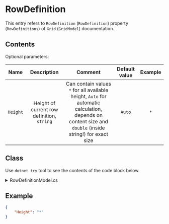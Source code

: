 # RowDefinition

This entry refers to `RowDefinition` (`RowDefinition`) property (`RowDefinitions`) of `Grid` (`GridModel`) documentation.

## Contents

Optional parameters:

|   Name   |                Description                 |                           Comment                            | Default value | Example |
| :------: | :----------------------------------------: | :----------------------------------------------------------: | :-----------: | :-----: |
| `Height` | Height of current row definition, `string` | Can contain values `*` for all available height, `Auto` for automatic calculation, depends on content size and `double` (inside string!) for exact size |    `Auto`     |   `*`   |

## Class

Use `dotnet try` tool to see the contents of the code block below.

<details>
  <summary>RowDefinitionModel.cs</summary>

``` cs --source-file ../Models/UIElementModels/RowDefinitionModel.cs --project ../Jaml.Wpf.csproj

```

</details>

## Example

```json
{
	"Height": "*"
}
```
